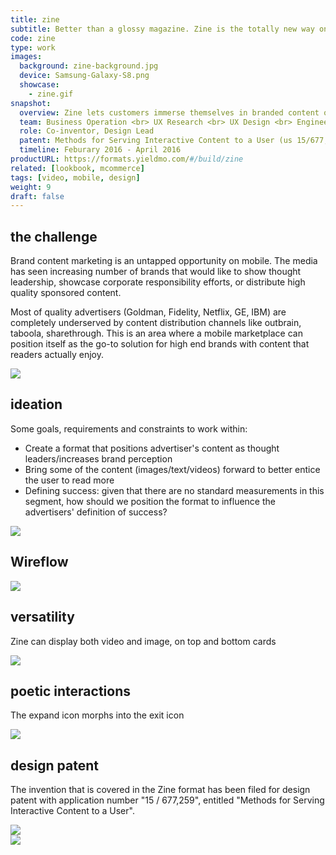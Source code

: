 ```yaml
---
title: zine
subtitle: Better than a glossy magazine. Zine is the totally new way on mobile to show off high-quality content for finest brands.
code: zine
type: work
images:
  background: zine-background.jpg
  device: Samsung-Galaxy-S8.png
  showcase:
    - zine.gif
snapshot:
  overview: Zine lets customers immerse themselves in branded content or product details. Customers can swipe through headlines displayed on top of brand imagery or videos and expand each to reveal more content. And this format is never tricky—an easily accessible "X" neatly folds your content away and keeps Zine user-friendly.
  team: Business Operation <br> UX Research <br> UX Design <br> Engineering <br> Marketing <br> Data Insights
  role: Co-inventor, Design Lead
  patent: Methods for Serving Interactive Content to a User (us 15/677,259)
  timeline: Feburary 2016 - April 2016
productURL: https://formats.yieldmo.com/#/build/zine
related: [lookbook, mcommerce]
tags: [video, mobile, design]
weight: 9
draft: false
---
```


## the challenge

Brand content marketing is an untapped opportunity on mobile. The media has seen increasing number of brands that would like to show thought leadership, showcase corporate responsibility efforts, or distribute high quality sponsored content.

Most of quality advertisers (Goldman, Fidelity, Netflix, GE, IBM) are completely underserved by content distribution channels like outbrain, taboola, sharethrough. This is an area where a mobile marketplace can position itself as the go-to solution for high end brands with content that readers actually enjoy.

<div><img src="/work/zine/recipe-expanded-perspective.png"></div>

## ideation

Some goals, requirements and constraints to work within:

- Create a format that positions advertiser's content as thought leaders/increases brand perception
- Bring some of the content (images/text/videos) forward to better entice the user to read more
- Defining success: given that there are no standard measurements in this segment, how should we position the format to influence the advertisers' definition of success?

<div><img src="/work/zine/zine-brainstorm.jpg"></div>

## Wireflow

<div><img src="/work/zine/wireflow.png"></div>

## versatility

Zine can display both video and image, on top and bottom cards

<div><img src="/work/zine/versatility.png"></div>

## poetic interactions

The expand icon morphs into the exit icon

<div><img src="/work/zine/interaction.gif"></div>

## design patent

The invention that is covered in the Zine format has been filed for design patent with application number "15 / 677,259", entitled "Methods for Serving Interactive Content to a User".

<div><img src="/work/zine/patent-2.png"></div>
<div><img src="/work/zine/patent-3.png"></div>



